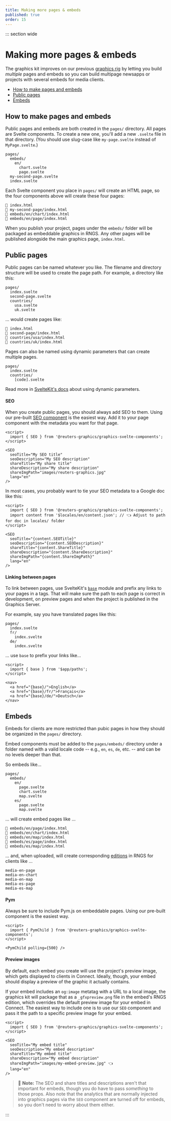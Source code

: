 ```yaml
---
title: Making more pages & embeds
published: true
order: 15
---
```


::: section wide

# Making more pages & embeds

The graphics kit improves on our previous [graphics rig](https://github.com/reuters-graphics/bluprint_graphics-rig/) by letting you build _multiple_ pages and embeds so you can build multipage newsapps or projects with several embeds for media clients.

- [How to make pages and embeds](#how-to-make-pages-and-embeds)
- [Public pages](#public-pages)
- [Embeds](#embeds)

## How to make pages and embeds

Public pages and embeds are both created in the `pages/` directory. All pages are Svelte components. To create a new one, you'll add a new `.svelte` file in that directory. (You should use slug-case like `my-page.svelte` instead of `MyPage.svelte`.)

```
pages/
  embeds/
    en/
      chart.svelte
      page.svelte
  my-second-page.svelte
  index.svelte
```

Each Svelte component you place in `pages/` will create an HTML page, so the four components above will create these four pages:

```
📁 index.html
📁 my-second-page/index.html
📁 embeds/en/chart/index.html
📁 embeds/en/page/index.html
```

When you publish your project, pages under the `embeds/` folder will be packaged as embeddable graphics in RNGS. Any other pages will be published alongside the main graphics page, `index.html`.

## Public pages

Public pages can be named whatever you like. The filename and directory structure will be used to create the page path. For example, a directory like this:

```
pages/
  index.svelte
  second-page.svelte
  countries/
    usa.svelte
    uk.svelte
```

... would create pages like:

```
📁 index.html
📁 second-page/index.html
📁 countries/usa/index.html
📁 countries/uk/index.html
```

Pages can also be named using dynamic parameters that can create multiple pages.

```
pages/
  index.svelte
  countries/
    [code].svelte
```

Read more in [SvelteKit's docs](https://kit.svelte.dev/docs/routing#pages) about using dynamic parameters.

#### SEO

When you create public pages, you should always add SEO to them. Using our pre-built [SEO component](https://reuters-graphics.github.io/graphics-svelte-components/components/seo) is the easiest way. Add it to your page component with the metadata you want for that page.

```svelte
<script>
  import { SEO } from '@reuters-graphics/graphics-svelte-components';
</script>

<SEO
  seoTitle="My SEO title"
  seoDescription="My SEO description"
  shareTitle="My share title"
  shareDescription="My share description"
  shareImgPath="images/reuters-graphics.jpg"
  lang="en"
/>
```

In most cases, you probably want to tie your SEO metadata to a Google doc like this:

```svelte
<script>
  import { SEO } from '@reuters-graphics/graphics-svelte-components';
  import content from '$locales/en/content.json'; // 👈 Adjust to path for doc in locales/ folder
</script>

<SEO
  seoTitle="{content.SEOTitle}"
  seoDescription="{content.SEODescription}"
  shareTitle="{content.ShareTitle}"
  shareDescription="{content.ShareDescription}"
  shareImgPath="{content.ShareImgPath}"
  lang="en"
/>
```

#### Linking between pages

To link between pages, use SvelteKit's [`base`](https://kit.svelte.dev/docs/modules#$app-paths-base) module and prefix any links to your pages in a tags. That will make sure the path to each page is correct in development, on preview pages and when the project is published in the Graphics Server.

For example, say you have translated pages like this:

```
pages/
  index.svelte
  fr/
    index.svelte
  de/
    index.svelte
```

... use `base` to prefix your links like...

```svelte
<script>
  import { base } from '$app/paths';
</script>

<nav>
  <a href="{base}/">English</a>
  <a href="{base}/fr/">Français</a>
  <a href="{base}/de/">Deutsch</a>
</nav>
```

## Embeds

Embeds for clients are more restricted than pubic pages in how they should be organized in the `pages/` directory.

Embed components must be added to the `pages/embeds/` directory under a folder named with a valid locale code -- e.g., `en`, `es`, `de`, etc. -- and can be no levels deeper than that.

So embeds like...

```
pages/
  embeds/
    en/
      page.svelte
      chart.svelte
      map.svelte
    es/
      page.svelte
      map.svelte
```

... will create embed pages like ... 

```
📁 embeds/en/page/index.html
📁 embeds/en/chart/index.html
📁 embeds/en/map/index.html
📁 embeds/es/page/index.html
📁 embeds/es/map/index.html
```

... and, when uploaded, will create corresponding [editions](https://github.com/reuters-graphics/bluprint_graphics-kit/issues/1#issuecomment-811891029) in RNGS for clients like ...

```
media-en-page
media-en-chart
media-en-map
media-es-page
media-es-map
```

#### Pym

Always be sure to include Pym.js on embeddable pages. Using our pre-built component is the easiest way.

```svelte
<script>
  import { PymChild } from '@reuters-graphics/graphics-svelte-components';
</script>

<PymChild polling={500} />
```

#### Preview images

By default, each embed you create will use the project's preview image, which gets displayed to clients in Connect. Ideally, though, your embed should display a preview of the graphic it actually contains.

If your embed includes an `og:image` metatag with a URL to a local image, the graphics kit will package that as a `_gfxpreview.png` file in the embed's RNGS edition, which overrides the default preview image for your embed in Connect. The easiest way to include one is to use our `SEO` component and pass it the path to a specific preview image for your embed.

```svelte
<script>
  import { SEO } from '@reuters-graphics/graphics-svelte-components';
</script>

<SEO
  seoTitle="My embed title"
  seoDescription="My embed description"
  shareTitle="My embed title"
  shareDescription="My embed description"
  shareImgPath="images/my-embed-preview.jpg" 👈
  lang="en"
/>
```

> 📌 **Note:** The SEO and share titles and descriptions aren't that important for embeds, though you do have to pass _something_ to those props. Also note that the analytics that are normally injected into graphics pages via the `SEO` component are turned off for embeds, so you don't need to worry about them either.

:::
